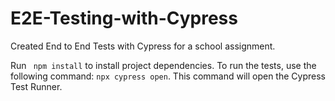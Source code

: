 # E2E-Testing-with-Cypress

Created End to End Tests with Cypress for a school assignment.

Run ` npm install` to install project dependencies. To run the tests, use the following command: `npx cypress open`. This command will open the Cypress Test Runner.
